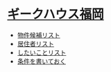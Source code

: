 # [ギークハウス福岡](https://geefuku.github.io/house)

- [物件候補リスト](https://github.com/geefuku/house/blob/master/picklist.md)
- [居住者リスト](https://github.com/geefuku/house/blob/master/residents.md)
- [したいことリスト](https://github.com/geefuku/house/blob/master/bucketlist.md)
- [条件を書いておく](https://github.com/geefuku/house/blob/master/requirement.md)
